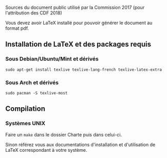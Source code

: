 Sources du document public utilisé par la Commission 2017 (pour l'attribution des CDF 2018)

Vous devez avoir LaTeX installé pour pouvoir générer le document au format pdf.

## Installation de LaTeX et des packages requis 
### Sous Debian/Ubuntu/Mint et dérivés
```
sudo apt-get install texlive texlive-lang-french texlive-latex-extra
```

### Sous Arch et dérivés
```
sudo pacman -S texlive-most
```
## Compilation
### Systèmes UNIX
Faire un `make` dans le dossier Charte puis dans celui-ci.

Sinon référez vous aux documentations d'installation et d'utilisation de LaTeX correspondant à votre système.
